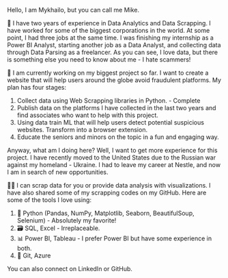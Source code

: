 Hello, I am Mykhailo, but you can call me Mike.

💼 I have two years of experience in Data Analytics and Data Scrapping. I have worked for some of the biggest corporations in the world. At some point, I had three jobs at the same time. I was finishing my internship as a Power BI Analyst, starting another job as a Data Analyst, and collecting data through Data Parsing as a freelancer. As you can see, I love data, but there is something else you need to know about me - I hate scammers!

🎯 I am currently working on my biggest project so far. I want to create a website that will help users around the globe avoid fraudulent platforms. My plan has four stages:
1) Collect data using Web Scrapping libraries in Python. - Complete
2) Publish data on the platforms I have collected in the last two years and find associates who want to help with this project.
3) Using data train ML that will help users detect potential suspicious websites. Transform into a browser extension.
4) Educate the seniors and minors on the topic in a fun and engaging way.

Anyway, what am I doing here? Well, I want to get more experience for this project. I have recently moved to the United States due to the Russian war against my homeland - Ukraine. I had to leave my career at Nestle, and now I am in search of new opportunities.

👨‍💻 I can scrap data for you or provide data analysis with visualizations. I have also shared some of my scrapping codes on my GitHub.
Here are some of the tools I love using:
1) 🐍 Python (Pandas, NumPy, Matplotlib, Seaborn, BeautifulSoup, Selenium) - Absolutely my favorite!
2) 🗃 SQL, Excel - Irreplaceable.
3) 📊 Power BI, Tableau - I prefer Power BI but have some experience in both.
4) 🧱 Git, Azure

You can also connect on LinkedIn or GitHub.
